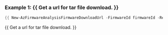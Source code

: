 ### Example 1: {{ Get a url for tar file download. }}
```powershell
{{ New-AzFirmwareAnalysisFirmwareDownloadUrl -FirmwareId firmwareId -ResourceGroupName resourceGroupName -WorkspaceName workspaceName }}
```

{{ Get a url for tar file download. }}

